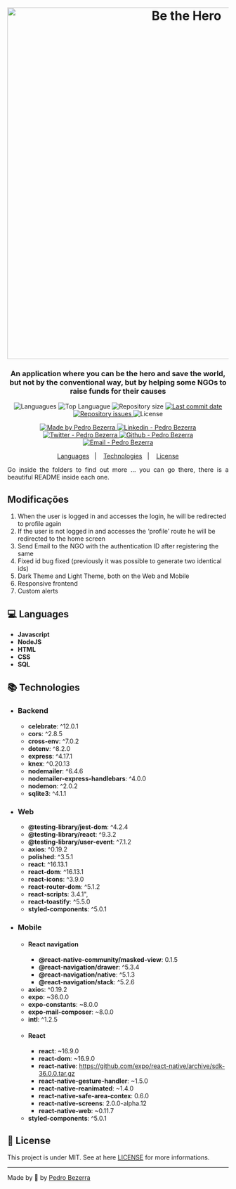 <h1 align="center">
    <img alt="Be the Hero" src="https://github.com/eugenissimo/be-the-hero/blob/master/assets/Template.png?raw=true"  width="800px" />
</h1>

<h3 align="center" >
  An application where you can be the hero and save the world, but not by the conventional way, but by helping some NGOs to raise funds for their causes
</h3>

<p align="center">
  <img alt="Languagues" src="https://img.shields.io/github/languages/count/eugenissimo/be-the-hero">
  <img alt="Top Languague" src="https://img.shields.io/github/languages/top/eugenissimo/be-the-hero">
  <img alt="Repository size" src="https://img.shields.io/github/repo-size/eugenissimo/be-the-hero">
  <a href="https://github.com/eugenissimo/be-the-hero/commits/master">
    <img alt="Last commit date" src="https://img.shields.io/github/last-commit/eugenissimo/be-the-hero">
  </a>
   <a href="https://github.com/eugenissimo/be-the-hero/issues">
    <img alt="Repository issues" src="https://img.shields.io/github/issues/eugenissimo/be-the-hero">
  </a>
  <img alt="License" src="https://img.shields.io/github/license/eugenissimo/be-the-hero">
</p>
<p align="center">

  <a href="https://github.com/eugenissimo" target="_blank">
    <img alt="Made by Pedro Bezerra" src="https://img.shields.io/badge/made%20by-Pedro_Bezerra-informational">
  </a>
  <a href="https://www.linkedin.com/in/eugenissimo/" target="_blank" >
    <img alt="Linkedin - Pedro Bezerra" src="https://img.shields.io/badge/Linkedin--%23F8952D?style=social&logo=linkedin">
  </a>
  <a href="https://twitter.com/eugenissimo" target="_blank" >
    <img alt="Twitter - Pedro Bezerra" src="https://img.shields.io/badge/Twitter--%23F8952D?style=social&logo=twitter">
  </a>
  <a href="https://github.com/eugenissimo" target="_blank" >
    <img alt="Github - Pedro Bezerra" src="https://img.shields.io/badge/Github--%23F8952D?style=social&logo=github">
  </a>
  <a href="mailto:pedroegbezerra@gmail.com" target="_blank" >
    <img alt="Email - Pedro Bezerra" src="https://img.shields.io/badge/Email--%23F8952D?style=social&logo=gmail">
  </a>

</p>

<p align="center">
  <a href="#computer-languages">Languages</a>&nbsp;&nbsp;&nbsp;|&nbsp;&nbsp;&nbsp;
  <a href="#books-technologies">Technologies</a>&nbsp;&nbsp;&nbsp;|&nbsp;&nbsp;&nbsp;
  <a href="#memo-license">License</a>
</p>

<p align="justify">
	Go inside the folders to find out more ... you can go there, there is a beautiful README inside each one.
</p>

## Modificações

1. When the user is logged in and accesses the login, he will be redirected to profile again
2. If the user is not logged in and accesses the ‘profile’ route he will be redirected to the home screen
3. Send Email to the NGO with the authentication ID after registering the same
4. Fixed id bug fixed (previously it was possible to generate two identical ids)
5. Dark Theme and Light Theme, both on the Web and Mobile
6. Responsive frontend
7. Custom alerts

## :computer: Languages

- **Javascript**
- **NodeJS**
- **HTML**
- **CSS**
- **SQL**

## :books: Technologies
- ### Backend 
	* **celebrate**:  ^12.0.1
	* **cors**:  ^2.8.5
	* **cross-env**:  ^7.0.2
	* **dotenv**:  ^8.2.0
	* **express**:  ^4.17.1
	* **knex**:  ^0.20.13
	* **nodemailer**:  ^6.4.6
	* **nodemailer-express-handlebars**:  ^4.0.0
	* **nodemon**: ^2.0.2 
	* **sqlite3**:  ^4.1.1


- ### Web
	* **@testing-library/jest-dom**:  ^4.2.4
	* **@testing-library/react**:  ^9.3.2
	* **@testing-library/user-event**:  ^7.1.2
	* **axios**:  ^0.19.2
	* **polished**:  ^3.5.1
	* **react**:  ^16.13.1
	* **react-dom**:  ^16.13.1
	* **react-icons**:  ^3.9.0
	* **react-router-dom**:  ^5.1.2
	* **react-scripts**:  3.4.1",
	* **react-toastify**:  ^5.5.0
	* **styled-components**:  ^5.0.1

- ### Mobile
	- #### React navigation
		* **@react-native-community/masked-view**: 0.1.5
		* **@react-navigation/drawer**:  ^5.3.4
		* **@react-navigation/native**:  ^5.1.3
		* **@react-navigation/stack**:  ^5.2.6
	* **axio**s:  ^0.19.2
	* **expo**:  ~36.0.0
	* **expo-constants**:  ~8.0.0
	* **expo-mail-composer**:  ~8.0.0
	* **intl**:  ^1.2.5
	- #### React
		* **react**:  ~16.9.0
		* **react-dom**:  ~16.9.0
		* **react-native**:  https://github.com/expo/react-native/archive/sdk-36.0.0.tar.gz
		* **react-native-gesture-handler**:  ~1.5.0
		* **react-native-reanimated**:  ~1.4.0
		* **react-native-safe-area-contex**:  0.6.0
		* **react-native-screens**:  2.0.0-alpha.12
		* **react-native-web**:  ~0.11.7
	* **styled-components**:  ^5.0.1


## :memo: License

This project is under MIT. See at here [LICENSE](/LICENSE) for more informations.

---

Made by :blue_heart: by [Pedro Bezerra](https://github.com/eugenissimo)

